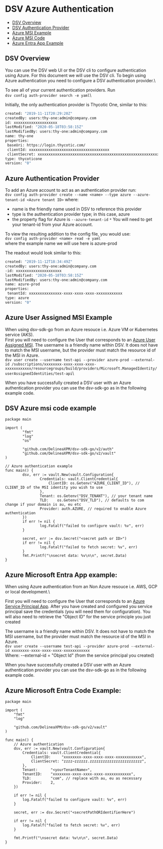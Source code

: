 # DSV Azure Authentication

- [DSV Overview](#dsv-overview)
- [DSV Authentication Provider](#Azure-Authentication-Provider)
- [Azure MSI Example](#Azure-User-Assigned-MSI-Example)
- [Azure MSI Code](#DSV-Azure-msi-code-example)
- [Azure Entra App Example](#Azure-Microsoft-Entra-App-example)

## DSV Overview

You can use the DSV web UI or the DSV cli to configure authentication using Azure.
For this document we will use the DSV cli.
To begin using Azure authentication you need to configure a DSV authentication provider.\

To see all of your current authentication providers.
Run\
`dsv config auth-provider search -e yaml`\

Initially, the only authentication provider is Thycotic One, similar to this:

```Bash
created: "2019-11-11T20:29:20Z"
createdBy: users:thy-one:admin@company.com
id: xxxxxxxxxxxxxxxxxxxx
lastModified: "2020-05-18T03:58:15Z"
lastModifiedBy: users:thy-one:admin@company.com
name: thy-one
properties:
 baseUri: https://login.thycotic.com/
 clientId: xxxxxxxxxxxxxxxxxxxxxxxxxxxxxxxxxxxxx
 clientSecret: xxxxxxxxxxxxxxxxxxxxxxxxxxxxxxxxxxxxxxxxxxxxxxxxxxxxxxxxxxxx
type: thycoticone
version: "0"
```

## Azure Authentication Provider

To add an Azure account to act as an authentication provider run:\
`dsv config auth-provider create --name <name> --type azure --azure-tenant-id <Azure tenant ID>`
where:

- name is the friendly name used in DSV to reference this provider
- type is the authentication provider type; in this case, azure
- the property flag for Azure is `--azure-tenant-id`
  `*` You will need to get your tenant-id from your Azure account.

To view the resulting addition to the config file, you would use:\
`dsv config auth-provider <name> read -e yaml`\
where the example name we will use here is azure-prod

The readout would look similar to this:

```Bash
created: "2019-11-12T18:34:49Z"
createdBy: users:thy-one:admin@company.com
-id: xxxxxxxxxxxxxxxxxxxxx
lastModified: "2020-05-18T03:58:15Z"
lastModifiedBy: users:thy-one:admin@company.com
name: azure-prod
properties:
 tenantId: xxxxxxxxxxxxxxx-xxxx-xxxx-xxxx-xxxxxxxxxxxx
type: azure
version: "0"
```

## Azure User Assigned MSI Example

When using dsv-sdk-go from an Azure resouce i.e. Azure VM or Kubernetes service (AKS).\
First you will need to configure the User that corresponds to an [Azure User Assigned MSI](https://docs.microsoft.com/en-us/azure/active-directory/managed-identities-azure-resources/overview).
The username is a friendly name within DSV. It does not have to match the MSI username, but the provider must match the resource id of the MSI in Azure.\
`dsv user create --username test-api --provider azure-prod --external-id /subscriptions/xxxxxxxx-xxxx-xxxx-xxxx-xxxxxxxxxxxx/resourcegroups/build/providers/Microsoft.ManagedIdentity/userAssignedIdentities/test-api`\

When you have successfully created a DSV user with an Azure authentication provider you can use the dsv-sdk-go as in the following example code.

## DSV Azure msi code example

```Golang
package main

import (
        "fmt"
        "log"
        "os"

        "github.com/DelineaXPM/dsv-sdk-go/v2/auth"
        "github.com/DelineaXPM/dsv-sdk-go/v2/vault"
)

// Azure authentication example
func main() {
        dsv, err := vault.New(vault.Configuration{
                Credentials: vault.ClientCredential{
                    ClientID: os.Getenv("AZURE_CLIENT_ID"), // CLIENT_ID of the MSI identity you wish to use
                },
                Tenant: os.Getenv("DSV_TENANT"), // your tenant name
                TLD:    os.Getenv("DSV_TLD"), // defaults to com change if your domain is au, eu etc
                Provider: auth.AZURE, // required to enable Azure authentication
        })
        if err != nil {
                log.Fatalf("failed to configure vault: %v", err)
        }

        secret, err := dsv.Secret("<secret path or ID>")
        if err != nil {
                log.Fatalf("failed to fetch secret: %v", err)
        }
        fmt.Printf("\nsecret data: %v\n\n", secret.Data)
}
```

## Azure Microsoft Entra App example:

When using Azure authentication from an Non Azure resouce i.e. AWS, GCP or local development.\

First you will need to configure the User that corresponds to an [Azure Service Principal App](https://learn.microsoft.com/en-us/azure/developer/go/sdk/authentication/authentication-on-premises-apps?tabs=azure-cli%2Cbash).
After you have created and configured you service principal save the credentials (you will need them for configuration). You will also need to retrieve the "Object ID" for the service principle you just created

The username is a friendly name within DSV. It does not have to match the MSI username, but the provider must match the resource id of the MSI in Azure.\
`dsv user create --username test-api --provider azure-prod --external-id xxxxxxxx-xxxx-xxxx-xxxx-xxxxxxxxxxxx`\
Where:
--external-id = "Object Id" (from the service principal you created)

When you have successfully created a DSV user with an Azure authentication provider you can use the dsv-sdk-go as in the following example code.

## Azure Microsoft Entra Code Example:

```golang
package main

import (
	"fmt"
	"log"

	"github.com/DelineaXPM/dsv-sdk-go/v2/vault"
)

func main() {
	// Azure authentication
	dsv, err := vault.New(vault.Configuration{
		Credentials: vault.ClientCredential{
			ClientID:     "xxxxxxxx-xxxx-xxxx-xxxx-xxxxxxxxxxxx",
			ClientSecret: "zzzz~zzzzzz.zzzzzzzzzzzzzzzzzzzzzzzz",
		},
		Tenant:      "<yourTenantName>",
		TenantID:    "xxxxxxxx-xxxx-xxxx-xxxx-xxxxxxxxxxxx",
		TLD:         "com", // replace with au, eu as necessary
		Provider:    2,
	})

	if err != nil {
		log.Fatalf("failed to configure vault: %v", err)
	}

	secret, err := dsv.Secret("<secretPathORIdentifierHere")

	if err != nil {
		log.Fatalf("failed to fetch secret: %v", err)
	}

	fmt.Printf("\nsecret data: %v\n\n", secret.Data)
}
```
